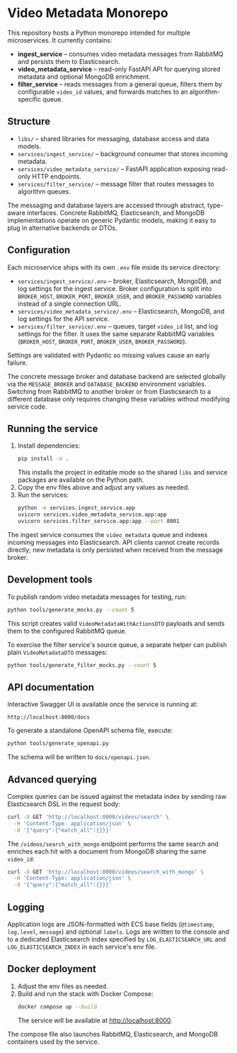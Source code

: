 # Video Metadata Monorepo

This repository hosts a Python monorepo intended for multiple microservices. It currently contains:

- **ingest_service** – consumes video metadata messages from RabbitMQ and persists them to Elasticsearch.
- **video_metadata_service** – read-only FastAPI API for querying stored metadata and optional MongoDB enrichment.
- **filter_service** – reads messages from a general queue, filters them by configurable `video_id` values, and forwards matches to an algorithm-specific queue.

## Structure

- `libs/` – shared libraries for messaging, database access and data models.
- `services/ingest_service/` – background consumer that stores incoming metadata.
- `services/video_metadata_service/` – FastAPI application exposing read-only HTTP endpoints.
- `services/filter_service/` – message filter that routes messages to algorithm queues.

The messaging and database layers are accessed through abstract, type-aware interfaces. Concrete RabbitMQ, Elasticsearch, and MongoDB implementations operate on generic Pydantic models, making it easy to plug in alternative backends or DTOs.

## Configuration

Each microservice ships with its own `.env` file inside its service directory:

- `services/ingest_service/.env` – broker, Elasticsearch, MongoDB, and log settings for the ingest service. Broker
  configuration is split into `BROKER_HOST`, `BROKER_PORT`, `BROKER_USER`, and `BROKER_PASSWORD` variables instead of
  a single connection URL.
- `services/video_metadata_service/.env` – Elasticsearch, MongoDB, and log settings for the API service.
- `services/filter_service/.env` – queues, target `video_id` list, and log settings for the filter. It uses the same
  separate RabbitMQ variables (`BROKER_HOST`, `BROKER_PORT`, `BROKER_USER`, `BROKER_PASSWORD`).

Settings are validated with Pydantic so missing values cause an early failure.

The concrete message broker and database backend are selected globally via the
`MESSAGE_BROKER` and `DATABASE_BACKEND` environment variables. Switching from
RabbitMQ to another broker or from Elasticsearch to a different database only
requires changing these variables without modifying service code.

## Running the service

1. Install dependencies:
   ```bash
   pip install -e .
   ```
   This installs the project in editable mode so the shared `libs` and service packages are available on the Python path.
2. Copy the env files above and adjust any values as needed.
3. Run the services:
   ```bash
   python -m services.ingest_service.app
   uvicorn services.video_metadata_service.app:app
   uvicorn services.filter_service.app:app --port 8001
   ```

The ingest service consumes the `video_metadata` queue and indexes incoming messages into Elasticsearch. API clients cannot create records directly; new metadata is only persisted when received from the message broker.

## Development tools

To publish random video metadata messages for testing, run:

```bash
python tools/generate_mocks.py --count 5
```

This script creates valid `VideoMetadataWithActionsDTO` payloads and sends them to the configured RabbitMQ queue.

To exercise the filter service's source queue, a separate helper can publish plain `VideoMetadataDTO` messages:

```bash
python tools/generate_filter_mocks.py --count 5
```

## API documentation

Interactive Swagger UI is available once the service is running at:

```
http://localhost:8000/docs
```

To generate a standalone OpenAPI schema file, execute:

```bash
python tools/generate_openapi.py
```

The schema will be written to `docs/openapi.json`.

## Advanced querying

Complex queries can be issued against the metadata index by sending raw Elasticsearch DSL in the request body:

```bash
curl -X GET 'http://localhost:8000/videos/search' \
  -H 'Content-Type: application/json' \
  -d '{"query":{"match_all":{}}}'
```

The `/videos/search_with_mongo` endpoint performs the same search and enriches each hit with a document from MongoDB sharing the same `video_id`:

```bash
curl -X GET 'http://localhost:8000/videos/search_with_mongo' \
  -H 'Content-Type: application/json' \
  -d '{"query":{"match_all":{}}}'
```

## Logging

Application logs are JSON-formatted with ECS base fields (`@timestamp`, `log.level`, `message`) and optional `labels`. Logs are written to the console and to a dedicated Elasticsearch index specified by `LOG_ELASTICSEARCH_URL` and `LOG_ELASTICSEARCH_INDEX` in each service's env file.

## Docker deployment

1. Adjust the env files as needed.
2. Build and run the stack with Docker Compose:
   ```bash
   docker compose up --build
   ```
   The service will be available at [http://localhost:8000](http://localhost:8000).

The compose file also launches RabbitMQ, Elasticsearch, and MongoDB containers used by the service.
